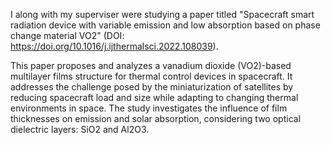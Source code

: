 I along with my superviser were studying a paper titled "Spacecraft smart radiation device with variable emission and low absorption based on phase change material VO2" (DOI: https://doi.org/10.1016/j.ijthermalsci.2022.108039). 

This paper proposes and analyzes a vanadium dioxide (VO2)-based multilayer films structure for thermal control devices in spacecraft. It addresses the challenge posed by the miniaturization of satellites by reducing spacecraft load and size while adapting to changing thermal environments in space. The study investigates the influence of film thicknesses on emission and solar absorption, considering two optical dielectric layers: SiO2 and Al2O3. 

